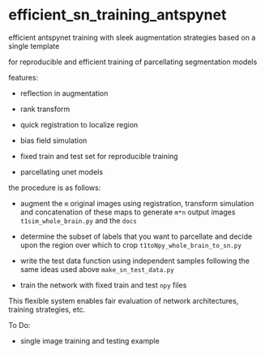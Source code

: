 # efficient_sn_training_antspynet

efficient antspynet training with sleek augmentation strategies based on a single template

for reproducible and efficient training of parcellating segmentation models

features:

* reflection in augmentation

* rank transform

* quick registration to localize region

* bias field simulation

* fixed train and test set for reproducible training

* parcellating unet models

the procedure is as follows:

* augment the `m` original images using registration, transform simulation and concatenation of these maps to generate `m*n` output images `t1sim_whole_brain.py` and the `docs`

* determine the subset of labels that you want to parcellate and decide upon the region over which to crop `t1toNpy_whole_brain_to_sn.py`

* write the test data function using independent samples following the same ideas used above `make_sn_test_data.py`

* train the network with fixed train and test `npy` files

This flexible system enables fair evaluation of network architectures, training strategies, etc.

To Do:

* single image training and testing example
